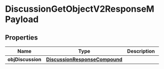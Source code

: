 

# DiscussionGetObjectV2ResponseMPayload

## Properties

Name | Type | Description | Notes
------------ | ------------- | ------------- | -------------
**objDiscussion** | [**DiscussionResponseCompound**](DiscussionResponseCompound.md) |  | 




